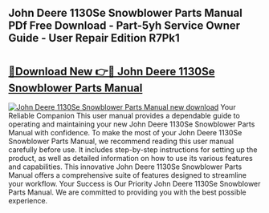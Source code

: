## John Deere 1130Se Snowblower Parts Manual PDf Free Download - Part-5yh Service Owner Guide - User Repair Edition R7Pk1

# <h2><a href="http://bc9100.oget.top/?id=John+Deere+1130Se+Snowblower+Parts+Manual">🔗Download New 👉🔴 John Deere 1130Se Snowblower Parts Manual</a></h2>

[![John Deere 1130Se Snowblower Parts Manual new download](https://i.imgur.com/5g1atiW.png)](http://bc9100.oget.top/?id=John+Deere+1130Se+Snowblower+Parts+Manual)
Your Reliable Companion This user manual provides a dependable guide to operating and maintaining your new John Deere 1130Se Snowblower Parts Manual with confidence. To make the most of your John Deere 1130Se Snowblower Parts Manual, we recommend reading this user manual carefully before use. It includes step-by-step instructions for setting up the product, as well as detailed information on how to use its various features and capabilities. This innovative John Deere 1130Se Snowblower Parts Manual offers a comprehensive suite of features designed to streamline your workflow. Your Success is Our Priority John Deere 1130Se Snowblower Parts Manual. We are committed to providing you with the best possible experience.
